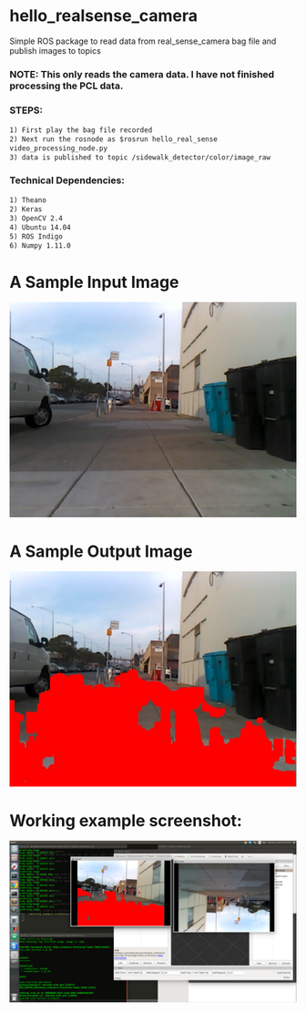 # hello_realsense_camera


Simple ROS package to read data from real_sense_camera bag file and publish images to topics

### NOTE: This only reads the camera data. I have not finished processing the PCL data.

### STEPS:

	1) First play the bag file recorded
	2) Next run the rosnode as $rosrun hello_real_sense video_processing_node.py
	3) data is published to topic /sidewalk_detector/color/image_raw

### Technical Dependencies:
	1) Theano
	2) Keras
	3) OpenCV 2.4
	4) Ubuntu 14.04
	5) ROS Indigo
	6) Numpy 1.11.0

# A Sample Input Image
![Sample input image](https://raw.githubusercontent.com/aceveggie/hello_realsense_camera/master/hello_real_sense/img29_input.jpg)

# A Sample Output Image
![Sample output image](https://raw.githubusercontent.com/aceveggie/hello_realsense_camera/master/hello_real_sense/img29_output.jpg)

# Working example screenshot:
![Working example screenshot](https://raw.githubusercontent.com/aceveggie/hello_realsense_camera/master/hello_real_sense/working_screenshot.png)

